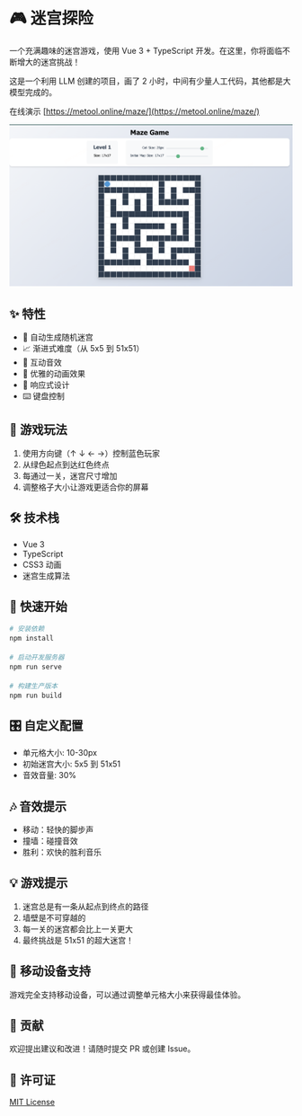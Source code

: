 # 🎮 迷宫探险

一个充满趣味的迷宫游戏，使用 Vue 3 + TypeScript 开发。在这里，你将面临不断增大的迷宫挑战！

这是一个利用 LLM 创建的项目，画了 2 小时，中间有少量人工代码，其他都是大模型完成的。

在线演示 [https://metool.online/maze/](https://metool.online/maze/)

![Game Preview](./public/demo.png)

## ✨ 特性

- 🎲 自动生成随机迷宫
- 📈 渐进式难度（从 5x5 到 51x51）
- 🎵 互动音效
- 🎨 优雅的动画效果
- 📱 响应式设计
- ⌨️ 键盘控制

## 🎯 游戏玩法

1. 使用方向键（↑ ↓ ← →）控制蓝色玩家
2. 从绿色起点到达红色终点
3. 每通过一关，迷宫尺寸增加
4. 调整格子大小让游戏更适合你的屏幕

## 🛠️ 技术栈

- Vue 3
- TypeScript
- CSS3 动画
- 迷宫生成算法

## 🚀 快速开始

```bash
# 安装依赖
npm install

# 启动开发服务器
npm run serve

# 构建生产版本
npm run build
```

## 🎛️ 自定义配置

- 单元格大小: 10-30px
- 初始迷宫大小: 5x5 到 51x51
- 音效音量: 30%

## 🎶 音效提示

- 移动：轻快的脚步声
- 撞墙：碰撞音效
- 胜利：欢快的胜利音乐

## 💡 游戏提示

1. 迷宫总是有一条从起点到终点的路径
2. 墙壁是不可穿越的
3. 每一关的迷宫都会比上一关更大
4. 最终挑战是 51x51 的超大迷宫！

## 📱 移动设备支持

游戏完全支持移动设备，可以通过调整单元格大小来获得最佳体验。

## 🤝 贡献

欢迎提出建议和改进！请随时提交 PR 或创建 Issue。

## 📜 许可证

[MIT License](./LICENSE)
